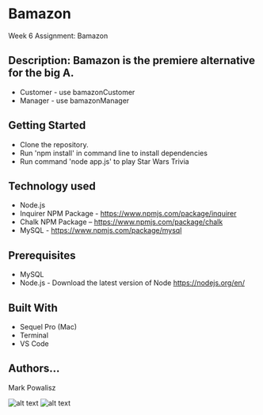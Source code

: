 # Bamazon
Week 6 Assignment: Bamazon

## Description: Bamazon is the premiere alternative for the big A.
  * Customer - use bamazonCustomer
  * Manager - use bamazonManager

## Getting Started
  * Clone the repository.
  * Run 'npm install' in command line to install dependencies
  * Run command 'node app.js' to play Star Wars Trivia

## Technology used
  * Node.js
  * Inquirer NPM Package - https://www.npmjs.com/package/inquirer
  * Chalk NPM Package – https://www.npmjs.com/package/chalk
  * MySQL - https://www.npmjs.com/package/mysql

## Prerequisites
  * MySQL
  * Node.js - Download the latest version of Node https://nodejs.org/en/

## Built With
  * Sequel Pro (Mac)
  * Terminal
  * VS Code

## Authors...
  Mark Powalisz

![alt text](bamazon_pass.gif "Passing GIF")
![alt text](bamazon_fail.gif "Failing GIF")
